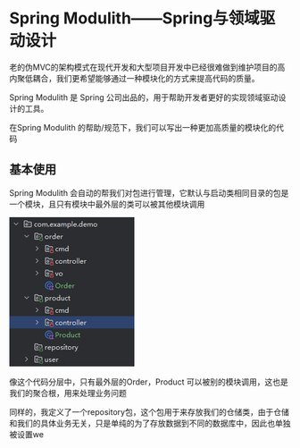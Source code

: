 # Spring Modulith——Spring与领域驱动设计

老的伪MVC的架构模式在现代开发和大型项目开发中已经很难做到维护项目的高内聚低耦合，我们更希望能够通过一种模块化的方式来提高代码的质量。

Spring Modulith 是 Spring 公司出品的，用于帮助开发者更好的实现领域驱动设计的工具。

在Spring Modulith 的帮助/规范下，我们可以写出一种更加高质量的模块化的代码

## 基本使用

Spring Modulith 会自动的帮我们对包进行管理，它默认与启动类相同目录的包是一个模块，且只有模块中最外层的类可以被其他模块调用

![image.png](https://raw.githubusercontent.com/CoteNite/Blog_img/master/blogImg/20250925205237.png)

像这个代码分层中，只有最外层的Order，Product 可以被别的模块调用，这也是我们的聚合根，用来处理业务问题

同样的，我定义了一个repository包，这个包用于来存放我们的仓储类，由于仓储和我们的具体业务无关，只是单纯的为了存放数据到不同的数据库中，因此也单独被设置we